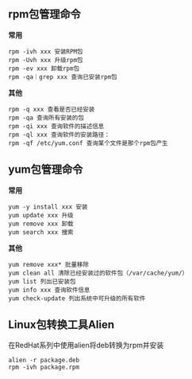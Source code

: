 ## rpm包管理命令

__常用__

```
rpm -ivh xxx 安装RPM包
rpm -Uvh xxx 升级rpm包
rpm -ev xxx 卸载rpm包
rpm -qa｜grep xxx 查询已安装rpm包
```

__其他__

```
rpm -q xxx 查看是否已经安装
rpm -qa 查询所有安装的包
rpm -qi xxx 查询软件的描述信息
rpm -ql xxx 查询软件的安装路径：
rpm -qf /etc/yum.conf 查询某个文件是那个rpm包产生
```

## yum包管理命令

__常用__

```
yum -y install xxx 安装
yum update xxx 升级
yum remove xxx 卸载
yum search xxx 搜索
```

__其他__

```
yum remove xxx* 批量移除
yum clean all 清除已经安装过的软件包（/var/cache/yum/）
yum list 列出已安装包
yum info xxx 查询软件信息
yum check-update 列出系统中可升级的所有软件
```

## Linux包转换工具Alien

在RedHat系列中使用alien将deb转换为rpm并安装

```
alien -r package.deb
rpm -ivh package.rpm
```
